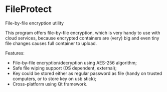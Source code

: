 # FileProtect
File-by-file encryption utility

This program offers file-by-file encryption, which is very handy to use with cloud services, because encrypted containers are (very) big and even tiny file changes causes full container to upload.

Features:
- File-by-file encryption/decryption using AES-256 algorithm;
- Safe file wiping support (OS dependent, external);
- Key could be stored either as regular password as file (handy on trusted computers, or to store key on usb stick);
- Cross-platform using Qt framework.
